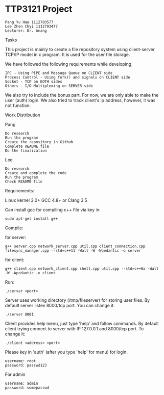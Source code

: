 # TTP3121 Project



    Pang Yu Hau 1112703577
    Lee Zhen Chyi 1112703477
    Lecturer: Dr. Anang

Tasks

This project is mainly to create a file repository system using client-server TCP/IP model in c program. It is used for the user file storage.

We have followed the following requirements while developing.

    IPC - Using PIPE and Message Queue on CLIENT side
    Process Control - Using fork() and signals on CLIENT side
    Socket - TCP on BOTH sides
    Others - I/O Multiplexing on SERVER side


We also try to include the bonus part. For now, we are only able to make the user (auth) login. We also tried to track client's ip address, however, it was not function.

Work Distribution

Pang

    Do research
    Run the program
    Create the repository in Github
    Complete README file
    Do the finalization

Lee

    Do research
    Create and complete the code
    Run the program
    Check README file

Requirements:

Linux kernel 3.0+
GCC 4.8+ or Clang 3.5

Can install gcc for compiling c++ file via key in 

    sudo apt-get install g++

Compile:

for server:

    g++ server.cpp network_server.cpp util.cpp client_connection.cpp filesync_manager.cpp --std=c++11 -Wall -W -Wpedantic -o server


for client:

    g++ client.cpp network_client.cpp shell.cpp util.cpp --std=c++0x -Wall -W -Wpedantic -o client


Run:

    ./server <port>

Server uses working directory (/tmp/fileserver) for storing user files.
By default server listen 8000/tcp port. You can change it:

    ./server 8001


Client provides help menu, just type 'help' and follow commands.
By default client trying connect to server with IP 127.0.0.1 and 8000/tcp port.
To change it:

    ./client <address> <port>


Please key in 'auth' (after you type 'help' for menu) for login.

    username: root
    password: passwd123

For admin

    username: admin
    password: somepasswd
